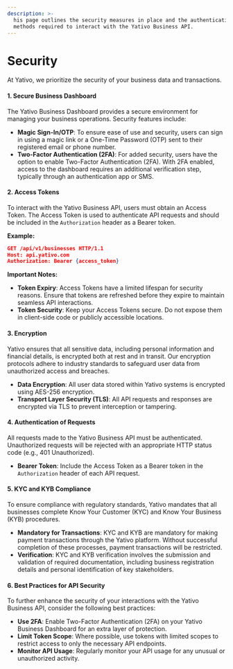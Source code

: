 ```yaml
---
description: >-
  his page outlines the security measures in place and the authentication
  methods required to interact with the Yativo Business API.
---
```


# Security

At Yativo, we prioritize the security of your business data and transactions.

#### 1. Secure Business Dashboard

The Yativo Business Dashboard provides a secure environment for managing your business operations. Security features include:

* **Magic Sign-In/OTP**: To ensure ease of use and security, users can sign in using a magic link or a One-Time Password (OTP) sent to their registered email or phone number.
* **Two-Factor Authentication (2FA)**: For added security, users have the option to enable Two-Factor Authentication (2FA). With 2FA enabled, access to the dashboard requires an additional verification step, typically through an authentication app or SMS.

#### 2. Access Tokens

To interact with the Yativo Business API, users must obtain an Access Token. The Access Token is used to authenticate API requests and should be included in the `Authorization` header as a Bearer token.

**Example:**

```json
GET /api/v1/businesses HTTP/1.1
Host: api.yativo.com
Authorization: Bearer {access_token}
```

**Important Notes:**

* **Token Expiry**: Access Tokens have a limited lifespan for security reasons. Ensure that tokens are refreshed before they expire to maintain seamless API interactions.
* **Token Security**: Keep your Access Tokens secure. Do not expose them in client-side code or publicly accessible locations.

#### 3. Encryption

Yativo ensures that all sensitive data, including personal information and financial details, is encrypted both at rest and in transit. Our encryption protocols adhere to industry standards to safeguard user data from unauthorized access and breaches.

* **Data Encryption**: All user data stored within Yativo systems is encrypted using AES-256 encryption.
* **Transport Layer Security (TLS)**: All API requests and responses are encrypted via TLS to prevent interception or tampering.

#### 4. Authentication of Requests

All requests made to the Yativo Business API must be authenticated. Unauthorized requests will be rejected with an appropriate HTTP status code (e.g., 401 Unauthorized).

* **Bearer Token**: Include the Access Token as a Bearer token in the `Authorization` header of each API request.

#### 5. KYC and KYB Compliance

To ensure compliance with regulatory standards, Yativo mandates that all businesses complete Know Your Customer (KYC) and Know Your Business (KYB) procedures.

* **Mandatory for Transactions**: KYC and KYB are mandatory for making payment transactions through the Yativo platform. Without successful completion of these processes, payment transactions will be restricted.
* **Verification**: KYC and KYB verification involves the submission and validation of required documentation, including business registration details and personal identification of key stakeholders.

#### 6. Best Practices for API Security

To further enhance the security of your interactions with the Yativo Business API, consider the following best practices:

* **Use 2FA**: Enable Two-Factor Authentication (2FA) on your Yativo Business Dashboard for an extra layer of protection.
* **Limit Token Scope**: Where possible, use tokens with limited scopes to restrict access to only the necessary API endpoints.
* **Monitor API Usage**: Regularly monitor your API usage for any unusual or unauthorized activity.
